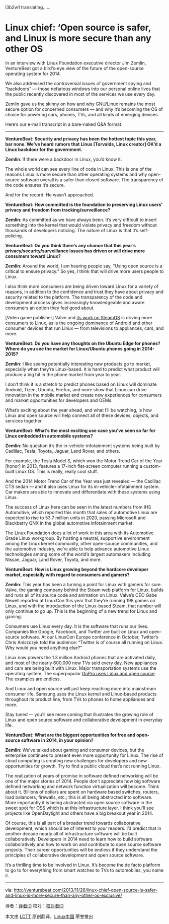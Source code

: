 l3b2w1 translating……

Linux chief: ‘Open source is safer, and Linux is more secure than any other OS
================================================================================
In an interview with Linux Foundation executive director Jim Zemlin, VentureBeat got a bird’s-eye view of the future of the open-source operating system for 2014.

We also addressed the controversial issues of government spying and “backdoors” — those nefarious windows into our personal online lives that the public recently discovered in most of the services we use every day.

Zemlin gave us the skinny on how and why GNU/Linux remains the most secure option for concerned consumers — and why it’s becoming the OS of choice for powering cars, phones, TVs, and all kinds of emerging devices.

Here’s our e-mail transcript in a bare-naked Q&A format.

----------

**VentureBeat: Security and privacy has been the hottest topic this year, bar none. We’ve heard rumors that Linus [Torvalds, Linux creator] OK’d a Linux backdoor for the government.**

**Zemlin**: If there were a backdoor in Linux, you’d know it.

The whole world can see every line of code in Linux. This is one of the reasons Linux is more secure than other operating systems and why open-source software overall is a safer than closed software. The transparency of the code ensures it’s secure.

And for the record: He wasn’t approached.

**VentureBeat: How committed is the foundation to preserving Linux users’ privacy and freedom from tracking/surveillance?**

**Zemlin**: As committed as we have always been. It’s very difficult to insert something into the kernel that would violate privacy and freedom without thousands of developers noticing. The nature of Linux is that it’s self-policing.

**VentureBeat: Do you think there’s any chance that this year’s privacy/security/surveillance issues has driven or will drive more consumers toward Linux?**

**Zemlin**: Around the world, I am hearing people say, “Using open source is a critical to ensure privacy.” So yes, I think that will drive more users people to Linux.

I also think more consumers are being driven toward Linux for a variety of reasons, in addition to the confidence and trust they have about privacy and security related to the platform. The transparency of the code and development process gives increasingly knowledgeable and aware consumers an option they feel good about.

[Video game publisher] Valve and [its work on SteamOS][1] is driving more consumers to Linux, as is the ongoing dominance of Android and other consumer devices that run Linux — from televisions to appliances, cars, and more.

**VentureBeat: Do you have any thoughts on the Ubuntu Edge for phones? Where do you see the market for Linux/Ubuntu phones going in 2014-2015?**

**Zemlin**: I like seeing potentially interesting new products go to market, especially when they’re Linux-based. It is hard to predict what product will produce a big hit in the phone market from year to year.

I don’t think it is a stretch to predict phones based on Linux will dominate. Android, Tizen, Ubuntu, Firefox, and more show that Linux can drive innovation in the mobile market and create new experiences for consumers and market opportunities for developers and OEMs.

What’s exciting about the year ahead, and what I’ll be watching, is how Linux and open source will help connect all of these devices, objects, and services together.

**VentureBeat: What’s the most exciting use case you’ve seen so far for Linux embedded in automobile systems?**

**Zemlin**: No question it’s the in-vehicle-infotainment systems being built by Cadillac, Tesla, Toyota, Jaguar, Land Rover, and others.

For example, the Tesla Model S, which won the Motor Trend Car of the Year [honor] in 2013, features a 17-inch flat-screen computer running a custom-built Linux OS. This is really, really cool stuff.

And the 2014 Motor Trend Car of the Year was just revealed — the Cadillac CTS sedan — and it also uses Linux for its in-vehicle-infotainment system. Car makers are able to innovate and differentiate with these systems using Linux.

The success of Linux here can be seen in the latest numbers from IHS Automotive, which reported this month that sales of automotive Linux are expected to rise to 53.7 million units in 2020, passing Microsoft and Blackberry QNX in the global automotive infotainment market.

The Linux Foundation does a lot of work in this area with its Automotive Grade Linux workgroup. By hosting a neutral, supportive environment among the Linux kernel community, other open-source communities, and the automotive industry, we’re able to help advance automotive Linux technologies among some of the world’s largest automakers including Nissan, Jaguar, Land Rover, Toyota, and more.

**VentureBeat: How is Linux growing beyond the hardcore developer market, especially with regard to consumers and gamers?**

**Zemlin**: This year has been a turning a point for Linux with gamers for sure. Valve, the gaming company behind the Steam web platform for Linux, builds and runs all of its source code and animation on Linux. Valve’s CEO Gabe Newell reported at LinuxCon this year that they’re running 198 games on Linux, and with the introduction of the Linux-based Steam, that number will only continue to go up. This is the beginning of a new trend for Linux and gaming.

Consumers use Linux every day. It is the software that runs our lives. Companies like Google, Facebook, and Twitter are built on Linux and open-source software. At our LinuxCon Europe conference in October, Twitter’s Chris Aniszczyk told the audience: “Twitter is of course all running on Linux. Why would you need anything else?”

Linux now powers the 1.3 million Android phones that are activated daily, and most of the nearly 600,000 new TVs sold every day. New appliances and cars are being built with Linux. Major transportation systems use the operating system. The superpopular [GoPro uses Linux and open source][2]. The examples are endless.

And Linux and open source will just keep reaching more into mainstream consumer life. Samsung uses the Linux kernel and Linux-based products throughout its product line, from TVs to phones to home appliances and more.

Stay tuned — you’ll see more coming that illustrates the growing role of Linux and open source software and collaborative development in everyday life.

**VentureBeat: What are the biggest opportunities for free and open-source software in 2014, in your opinion?**

**Zemlin**: We’ve talked about gaming and consumer devices, but the enterprise continues to present even more opportunity for Linux. The rise of cloud computing is creating new challenges for developers and new opportunities for growth. Try to find a public cloud that’s not running Linux.

The realization of years of promise in software defined networking will be one of the major stories of 2014. People don’t appreciate how big software defined networking and network function virtualization will become. Think about it. Billions of dollars are spent on hardware based switches, routers, load balancers, firewalls, etc.; this is all being abstracted into software. More importantly it is being abstracted via open source software in the sweet spot for OSS which is at this infrastructure layer. I think you’ll see projects like OpenDaylight and others have a big breakout year in 2014.

Of course, this is all part of a broader trend towards collaborative development, which should be of interest to your readers. I’d predict that in another decade nearly all of infrastructure software will be built collaboratively. Developers in 2014 need to learn how to build software collaboratively and how to work on and contribute to open source software projects. Their career opportunities will be endless if they understand the principles of collaborative development and open source software.

It’s a thrilling time to be involved in Linux. It’s become the de facto platform to go to for everything from smart watches to TVs to automobiles, you name it.

--------------------------------------------------------------------------------

via: http://venturebeat.com/2013/11/26/linux-chief-open-source-is-safer-and-linux-is-more-secure-than-any-other-os-exclusive/

译者：[译者ID](https://github.com/译者ID) 校对：[校对者ID](https://github.com/校对者ID)

本文由 [LCTT](https://github.com/LCTT/TranslateProject) 原创翻译，[Linux中国](http://linux.cn/) 荣誉推出

[1]:http://venturebeat.com/2013/09/23/steamos-valves-linux-based-operating-system-for-the-tv-and-living-room/
[2]:http://gopro.com/support/open-source